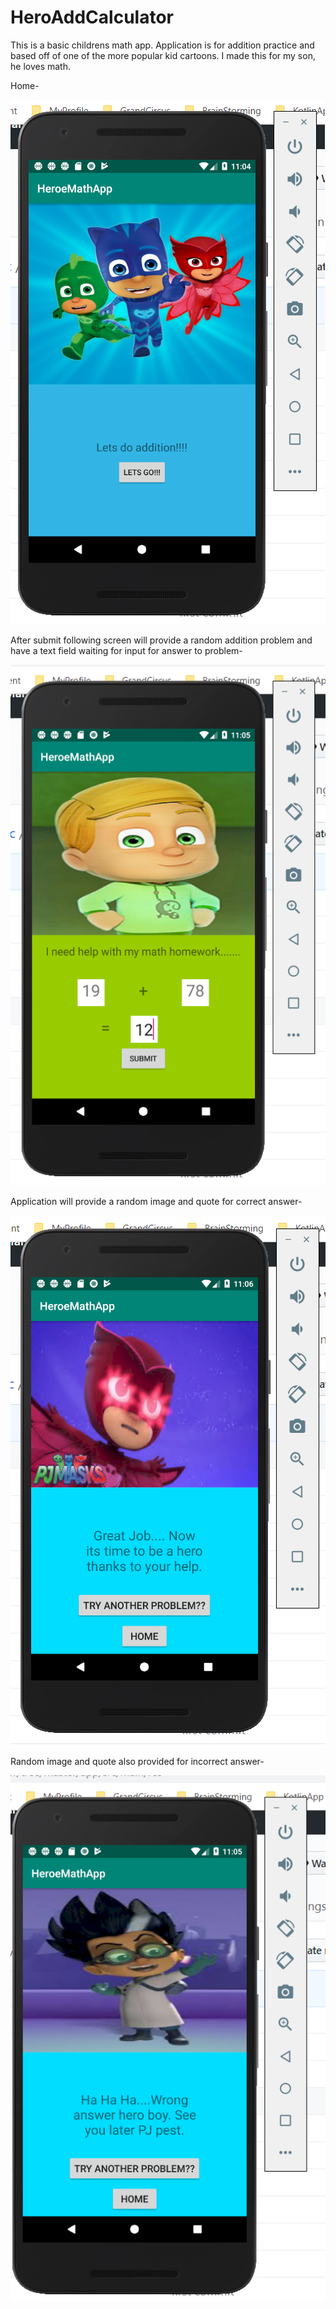 # HeroAddCalculator

This is a basic childrens math app.
Application is for addition practice and based off of one of the more popular kid cartoons.
I made this for my son, he loves math.

Home-


![Screenshot](https://github.com/Marqueb82/HeroAddCalculator/blob/master/app/src/main/res/drawable/first_calc.png)


After submit following screen will provide a random addition problem and have a text field waiting for input
for answer to problem-


![Screenshot](https://github.com/Marqueb82/HeroAddCalculator/blob/master/app/src/main/res/drawable/second_calc.png)

 
Application will provide a random image and quote for correct answer-


![Screenshot](https://github.com/Marqueb82/HeroAddCalculator/blob/master/app/src/main/res/drawable/right_calc.png)

 
Random image and quote also provided for incorrect answer-


![Screenshot](https://github.com/Marqueb82/HeroAddCalculator/blob/master/app/src/main/res/drawable/wrong_calc.png)
